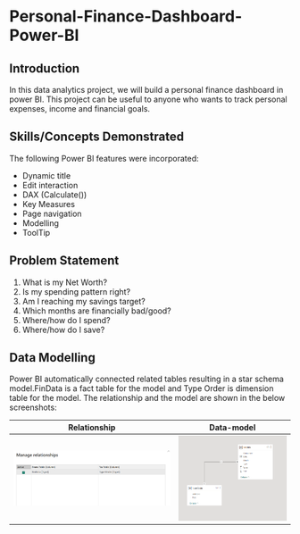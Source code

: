 # Personal-Finance-Dashboard-Power-BI

## Introduction
In this data analytics project, we will build a personal finance dashboard in power BI. This project can be useful to anyone who wants to track personal expenses, income and financial goals.

## Skills/Concepts Demonstrated
The following Power BI features were incorporated:
- Dynamic title
- Edit interaction
- DAX (Calculate())
- Key Measures
- Page navigation
- Modelling
- ToolTip  

## Problem Statement
1.	What is my Net Worth?
2.	Is my spending pattern right?
3.	Am I reaching my savings target?
4.	Which months are financially bad/good?
5.	Where/how do I spend?
6.	 Where/how do I save?

## Data Modelling
Power BI automatically connected related tables resulting in a star schema model.FinData is a fact table for the model and Type Order is dimension table for the model.
The relationship and the model are shown in the below screenshots:

Relationship                  | Data-model
:---------------------------: | :-------------------------:
![Alt text](Raltion_page.png) | ![Alt text](Model_page.png)







